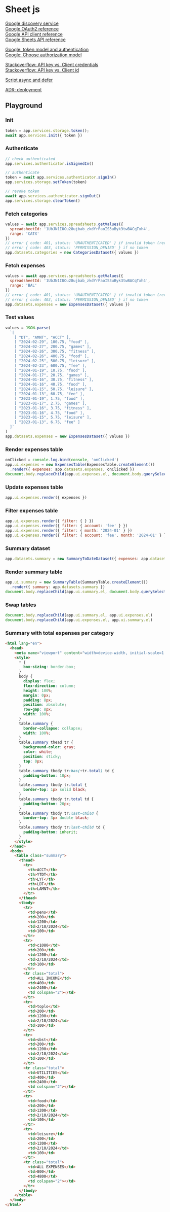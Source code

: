 # Sheet js

[Google discovery service](https://developers.google.com/discovery/v1/reference/apis/list)  
[Google OAuth2 reference](https://developers.google.com/identity/oauth2/web/reference/js-reference)    
[Google API client reference](https://github.com/google/google-api-javascript-client/blob/master/docs/reference.md)  
[Google Sheets API reference](https://developers.google.com/sheets/api/reference/rest)  

[Google: token model and authentication](https://developers.google.com/identity/oauth2/web/guides/use-token-model)  
[Google: Choose authorization model](https://developers.google.com/identity/oauth2/web/guides/choose-authorization-model)  

[Stackoverflow: API key vs. Client credentials](https://stackoverflow.com/questions/64446566/what-is-the-security-difference-between-api-keys-and-the-client-credentials-flow)  
[Stackoverflow: API key vs. Client id](https://stackoverflow.com/questions/39181501/whats-the-difference-between-api-key-client-id-and-service-account)  

[Script async and defer](https://www.growingwiththeweb.com/2014/02/async-vs-defer-attributes.html#script)  

[ADR: deployment](./adr/deployment.md)  


## Playground

### Init
```js
token = app.services.storage.token();
await app.services.init({ token })
```

### Authenticate
```js
// check authenticated
app.services.authenticator.isSignedIn()

// authenticate
token = await app.services.authenticator.signIn()
app.services.storage.setToken(token)

// revoke token
await app.services.authenticator.signOut()
app.services.storage.clearToken()
```

### Fetch categories
```js
values = await app.services.spreadsheets.getValues({
  spreadsheetId: '1UbJN1IUOu28ujbab_zkdYrPaoIS3uByk3twBACqTxh4',
  range: 'CATX'
})
// error { code: 401, status: 'UNAUTHENTICATED' } if invalid token (revoked or expired)
// error { code: 403, status: 'PERMISSION_DENIED' } if no token
app.datasets.categories = new CategoriesDataset({ values })
```

### Fetch expenses
```js
values = await app.services.spreadsheets.getValues({
  spreadsheetId: '1UbJN1IUOu28ujbab_zkdYrPaoIS3uByk3twBACqTxh4',
  range: 'BAL'
})
// error { code: 401, status: 'UNAUTHENTICATED' } if invalid token (revoked or expired)
// error { code: 403, status: 'PERMISSION_DENIED' } if no token
app.datasets.expenses = new ExpensesDataset({ values })
```

### Test values
```js
values = JSON.parse(
  `[
    [ "DT", "AMNT", "ACCT" ],
    [ "2024-02-29", 100.75, "food" ],
    [ "2024-02-27", 200.75, "games" ],
    [ "2024-02-26", 300.75, "fitness" ],
    [ "2024-02-26", 400.75, "food" ],
    [ "2024-02-25", 500.75, "leisure" ],
    [ "2024-02-23", 600.75, "fee" ],
    [ "2024-01-19", 10.75, "food" ],
    [ "2024-01-17", 20.75, "games" ],
    [ "2024-01-16", 30.75, "fitness" ],
    [ "2024-01-16", 40.75, "food" ],
    [ "2024-01-15", 50.75, "leisure" ],
    [ "2024-01-13", 60.75, "fee" ],
    [ "2023-01-19", 1.75, "food" ],
    [ "2023-01-17", 2.75, "games" ],
    [ "2023-01-16", 3.75, "fitness" ],
    [ "2023-01-16", 4.75, "food" ],
    [ "2023-01-15", 5.75, "leisure" ],
    [ "2023-01-13", 6.75, "fee" ]
  ]`
)
app.datasets.expenses = new ExpensesDataset({ values })
```

### Render expenses table
```js
onClicked = console.log.bind(console, 'onClicked')
app.ui.expenses = new ExpensesTable(ExpensesTable.createElement())
  .render({ expenses: app.datasets.expenses, onClicked })
document.body.replaceChild(app.ui.expenses.el, document.body.querySelector('.label-loading'))
```

### Update expenses table
```js
app.ui.expenses.render({ expenses })
```

### Filter expenses table
```js
app.ui.expenses.render({ filter: { } })
app.ui.expenses.render({ filter: { account: 'fee' } })
app.ui.expenses.render({ filter: { month: '2024-01' } })
app.ui.expenses.render({ filter: { account: 'fee', month: '2024-01' } })
```

### Summary dataset
```js
app.datasets.summary = new SummaryToDateDataset({ expenses: app.datasets.expenses, date: new Date() })
```
### Render summary table
```js
app.ui.summary = new SummaryTable(SummaryTable.createElement())
  .render({ summary: app.datasets.summary })
document.body.replaceChild(app.ui.summary.el, document.body.querySelector('.label-loading'))
```

### Swap tables
```js
document.body.replaceChild(app.ui.summary.el, app.ui.expenses.el)
document.body.replaceChild(app.ui.expenses.el, app.ui.summary.el)
```

### Summary with total expenses per category
```html
<html lang="en">
  <head>
    <meta name="viewport" content="width=device-width, initial-scale=1.0">
    <style>
      * {
        box-sizing: border-box;
      }
      body {
        display: flex;
        flex-direction: column;
        height: 100%;
        margin: 0px;
        padding: 8px;
        position: absolute;
        row-gap: 8px;
        width: 100%;
      }
      table.summary {
        border-collapse: collapse;
        width: 100%;
      }
      table.summary thead tr {
        background-color: gray;
        color: white;
        position: sticky;
        top: 0px;
      }
      table.summary tbody tr:has(+tr.total) td {
        padding-bottom: 10px;
      }
      table.summary tbody tr.total {
        border-top: 1px solid black;  
      }
      table.summary tbody tr.total td {
        padding-bottom: 20px;  
      }
      table.summary tbody tr:last-child {
        border-top: 3px double black; 
      }
      table.summary tbody tr:last-child td {
        padding-bottom: inherit;
      }
    </style>
  </head>
  <body>
    <table class="summary">
      <thead>
        <tr>
          <th>ACCT</th>
          <th>YTDT</th>
          <th>LYT</th>
          <th>LDT</th>
          <th>LAMNT</th>
        </tr>
      </thead>
      <tbody>
        <tr>
          <td>pens</td>
          <td>200</td>
          <td>1200</td>
          <td>2/10/2024</td>
          <td>100</td>
        </tr>
        <tr>
          <td>c1080</td>
          <td>200</td>
          <td>1200</td>
          <td>2/10/2024</td>
          <td>100</td>
        </tr>
        <tr class="total">
          <td>ALL INCOME</td>
          <td>400</td>
          <td>2400</td>
          <td colspan="2"></td>
        </tr>
        <tr>
          <td>toplo</td>
          <td>200</td>
          <td>1200</td>
          <td>2/10/2024</td>
          <td>100</td>
        </tr>
        <tr>
          <td>sbst</td>
          <td>200</td>
          <td>1200</td>
          <td>2/10/2024</td>
          <td>100</td>
        </tr>
        <tr class="total">
          <td>UTILITIES</td>
          <td>400</td>
          <td>2400</td>
          <td colspan="2"></td>
        </tr>
        <tr>
          <td>food</td>
          <td>200</td>
          <td>1200</td>
          <td>2/10/2024</td>
          <td>100</td>
        </tr>
        <tr>
          <td>leisure</td>
          <td>200</td>
          <td>1200</td>
          <td>2/10/2024</td>
          <td>100</td>
        </tr>
        <tr class="total">
          <td>ALL EXPENSES</td>
          <td>800</td>
          <td>4800</td>
          <td colspan="2"></td>
        </tr>
      </tbody>
    </table>
  </body>
</html>
```
